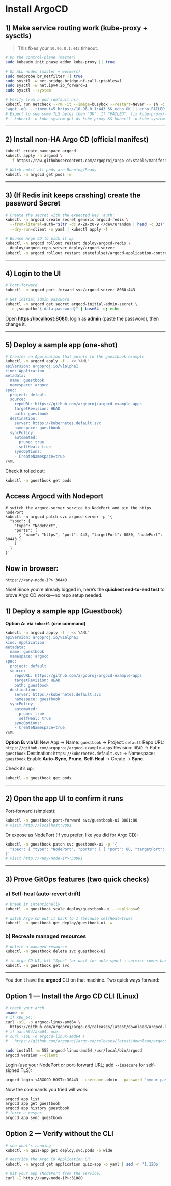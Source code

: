 # Install ArgoCD

## 1) Make service routing work (kube-proxy + sysctls)

> This fixes your `10.96.0.1:443` timeout.

```bash
# On the control-plane (master)
sudo kubeadm init phase addon kube-proxy || true

# On ALL nodes (master + workers)
sudo modprobe br_netfilter || true
sudo sysctl -w net.bridge.bridge-nf-call-iptables=1
sudo sysctl -w net.ipv4.ip_forward=1
sudo sysctl --system

# Verify from a pod (default ns)
kubectl run netcheck --rm -it --image=busybox --restart=Never -- sh -c \
'wget -qO- --timeout=5 https://10.96.0.1:443 && echo OK || echo FAILED'
# Expect to see some TLS bytes then "OK". If "FAILED", fix kube-proxy/logs before continuing:
#   kubectl -n kube-system get ds kube-proxy && kubectl -n kube-system logs ds/kube-proxy --tail=200
```

---

## 2) Install **non-HA** Argo CD (official manifest)

```bash
kubectl create namespace argocd
kubectl apply -n argocd \
  -f https://raw.githubusercontent.com/argoproj/argo-cd/stable/manifests/install.yaml

# Watch until all pods are Running/Ready
kubectl -n argocd get pods -w
```

---

## 3) (If Redis init keeps crashing) create the password Secret

```bash
# Create the secret with the expected key 'auth'
kubectl -n argocd create secret generic argocd-redis \
  --from-literal=auth="$(tr -dc A-Za-z0-9 </dev/urandom | head -c 32)" \
  --dry-run=client -o yaml | kubectl apply -f -

# Bounce Argo CD to pick it up
kubectl -n argocd rollout restart deploy/argocd-redis \
  deploy/argocd-repo-server deploy/argocd-server
kubectl -n argocd rollout restart statefulset/argocd-application-controller
```

---

## 4) Login to the UI

```bash
# Port-forward
kubectl -n argocd port-forward svc/argocd-server 8080:443

# Get initial admin password
kubectl -n argocd get secret argocd-initial-admin-secret \
  -o jsonpath="{.data.password}" | base64 -d; echo
```

Open **[https://localhost:8080](https://localhost:8080)**, login as **admin** (paste the password), then change it.

---

## 5) Deploy a sample app (one-shot)

```bash
# Creates an Application that points to the guestbook example
kubectl -n argocd apply -f - <<'YAML'
apiVersion: argoproj.io/v1alpha1
kind: Application
metadata:
  name: guestbook
  namespace: argocd
spec:
  project: default
  source:
    repoURL: https://github.com/argoproj/argocd-example-apps
    targetRevision: HEAD
    path: guestbook
  destination:
    server: https://kubernetes.default.svc
    namespace: guestbook
  syncPolicy:
    automated:
      prune: true
      selfHeal: true
    syncOptions:
    - CreateNamespace=true
YAML
```

Check it rolled out:

```bash
kubectl -n guestbook get pods
```

## Access Argocd with Nodeport

```
# switch the argocd-server service to NodePort and pin the https nodePort
kubectl -n argocd patch svc argocd-server -p '{
  "spec": {
    "type": "NodePort",
    "ports": [
      { "name": "https", "port": 443, "targetPort": 8080, "nodePort": 30443 }
    ]
  }
}'

```
## Now in browser:
```
https://<any-node-IP>:30443
```

Nice! Since you’re already logged in, here’s the **quickest end-to-end test** to prove Argo CD works—no repo setup needed.

## 1) Deploy a sample app (Guestbook)

**Option A: via `kubectl` (one command)**

```bash
kubectl -n argocd apply -f - <<'YAML'
apiVersion: argoproj.io/v1alpha1
kind: Application
metadata:
  name: guestbook
  namespace: argocd
spec:
  project: default
  source:
    repoURL: https://github.com/argoproj/argocd-example-apps
    targetRevision: HEAD
    path: guestbook
  destination:
    server: https://kubernetes.default.svc
    namespace: guestbook
  syncPolicy:
    automated:
      prune: true
      selfHeal: true
    syncOptions:
    - CreateNamespace=true
YAML
```

**Option B: via UI**
New App → Name: `guestbook` → Project: `default`
Repo URL: `https://github.com/argoproj/argocd-example-apps`
Revision: `HEAD` → Path: `guestbook`
Destination: `https://kubernetes.default.svc` → Namespace: `guestbook`
Enable **Auto-Sync**, **Prune**, **Self-Heal** → Create → **Sync**.

Check it’s up:

```bash
kubectl -n guestbook get pods
```

---

## 2) Open the app UI to confirm it runs

Port-forward (simplest):

```bash
kubectl -n guestbook port-forward svc/guestbook-ui 8081:80
# visit http://localhost:8081
```

Or expose as NodePort (if you prefer, like you did for Argo CD):

```bash
kubectl -n guestbook patch svc guestbook-ui -p '{
  "spec": { "type": "NodePort", "ports": [ { "port": 80, "targetPort": 80, "nodePort": 30081, "name": "http" } ] }
}'
# visit http://<any-node-IP>:30081
```

---

## 3) Prove GitOps features (two quick checks)

### a) Self-heal (auto-revert drift)

```bash
# break it intentionally
kubectl -n guestbook scale deploy/guestbook-ui --replicas=0

# watch Argo CD put it back to 1 (because selfHeal=true)
kubectl -n guestbook get deploy/guestbook-ui -w
```

### b) Recreate managed resources

```bash
# delete a managed resource
kubectl -n guestbook delete svc guestbook-ui

# in Argo CD UI, hit "Sync" (or wait for auto-sync) → service comes back
kubectl -n guestbook get svc
```

---

You don’t have the **argocd** CLI on that machine. Two quick ways forward:

## Option 1 — Install the Argo CD CLI (Linux)

```bash
# check your arch
uname -m
# if x86_64:
curl -sSL -o argocd-linux-amd64 \
  https://github.com/argoproj/argo-cd/releases/latest/download/argocd-linux-amd64
# if aarch64/arm64, use:
# curl -sSL -o argocd-linux-amd64 \
#   https://github.com/argoproj/argo-cd/releases/latest/download/argocd-linux-arm64

sudo install -m 555 argocd-linux-amd64 /usr/local/bin/argocd
argocd version --client
```

Login (use your NodePort or port-forward URL; add `--insecure` for self-signed TLS):

```bash
argocd login <ARGOCD-HOST>:30443 --username admin --password '<your-pass>' --insecure
```

Now the commands you tried will work:

```bash
argocd app list
argocd app get guestbook
argocd app history guestbook
# force a resync
argocd app sync guestbook

```

## Option 2 — Verify without the CLI

```bash
# see what’s running
kubectl -n quiz-app get deploy,svc,pods -o wide

# describe the Argo CD Application CR
kubectl -n argocd get application quiz-app -o yaml | sed -n '1,120p'

# hit your app (NodePort from the Service)
curl -I http://<any-node-IP>:31080
```






